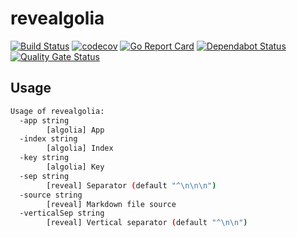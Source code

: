 # revealgolia

[![Build Status](https://travis-ci.com/ViBiOh/revealgolia.svg?branch=master)](https://travis-ci.com/ViBiOh/revealgolia)
[![codecov](https://codecov.io/gh/ViBiOh/revealgolia/branch/master/graph/badge.svg)](https://codecov.io/gh/ViBiOh/revealgolia)
[![Go Report Card](https://goreportcard.com/badge/github.com/ViBiOh/revealgolia)](https://goreportcard.com/report/github.com/ViBiOh/revealgolia)
[![Dependabot Status](https://api.dependabot.com/badges/status?host=github&repo=ViBiOh/revealgolia)](https://dependabot.com)
[![Quality Gate Status](https://sonarcloud.io/api/project_badges/measure?project=ViBiOh_revealgolia&metric=alert_status)](https://sonarcloud.io/dashboard?id=ViBiOh_revealgolia)

## Usage

```bash
Usage of revealgolia:
  -app string
        [algolia] App
  -index string
        [algolia] Index
  -key string
        [algolia] Key
  -sep string
        [reveal] Separator (default "^\n\n\n")
  -source string
        [reveal] Markdown file source
  -verticalSep string
        [reveal] Vertical separator (default "^\n\n")
```
